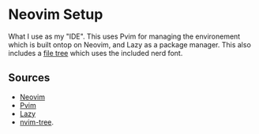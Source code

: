 # Neovim Setup

What I use as my "IDE". This uses Pvim for managing the environement which is built ontop on Neovim, and Lazy as a package manager. This also includes a [file tree](https://github.com/nvim-tree/nvim-tree.lua) which uses the included nerd font.


## Sources

 - [Neovim](https://neovim.io)
 - [Pvim](https://github.com/RoryNesbitt/pvim)
 - [Lazy](https://github.com/folke/lazy.nvim)
 - [nvim-tree](https://github.com/nvim-tree/nvim-tree.lua).

